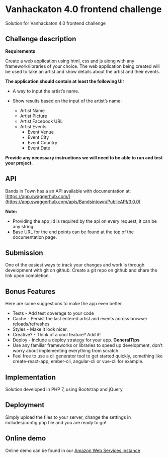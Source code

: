 # Vanhackaton 4.0 frontend challenge

Solution for Vanhackaton 4.0 frontend challenge

## Challenge description

**Requirements**

Create a web application using html, css and js along with any framework/libraries of your choice. The web application being created will be used to take an artist and show details about the artist and their events.

**The application should contain at least the following UI:**

* A way to input the artist’s name.

* Show results based on the input of the artist’s name:
    - Artist Name
    - Artist Picture
    - Artist Facebook URL
    - Artist Events
        - Event Venue
        - Event City
        - Event Country
        - Event Date

**Provide any necessary instructions we will need to be able to run and test your project.**

## API

Bands in Town has a an API available with documentation at: [https://app.swaggerhub.com/](https://app.swaggerhub.com/apis/Bandsintown/PublicAPI/3.0.0)

**Note:**

* Providing the app_id​ is required by the api on every request, it can be any string.
* Base URL for the end points can be found at the top of the documentation page.

## Submission

One of the easiest ways to track your changes and work is through development with git on github. Create a git repo on github and share the link upon completion.

## Bonus​ ​Features

Here are some suggestions to make the app even better.
* Tests​ - Add test coverage to your code
* Cache​ - Persist the last entered artist and events across browser reloads/refreshes
* Styles​ - Make it look nicer.
* Creative?​ ​- Think of a cool feature? Add it!
* Deploy​ - Include a deploy strategy for your app.
**General​ ​Tips**
* Use any familiar frameworks or libraries to speed up development, don’t worry about implementing everything from scratch.
* Feel free to use a cli generator tool to get started quickly, something like create-react-app, ember-cli, angular-cli or vue-cli for example.

## Implementation

Solution developed in PHP 7, using Bootstrap and jQuery.

## Deployment

Simply upload the files to your server, change the settings in includes/config.php file and you are ready to go!

## Online demo

Online demo can be found in our [Amazon Web Services instance](http://35.163.165.1/vanhackaton/)